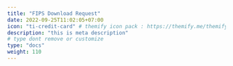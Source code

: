 ```yaml
---
title: "FIPS Download Request"
date: 2022-09-25T11:02:05+07:00
icon: "ti-credit-card" # themify icon pack : https://themify.me/themify-icons
description: "this is meta description"
# type dont remove or customize
type: "docs"
weight: 110
---
```


<style>

blockquote{display:none !importatnt;}
</style>

<script charset="utf-8" type="text/javascript" src="https://js.hsforms.net/forms/v2.js?pre=1"></script>

<script>
  hbspt.forms.create({
    region: "na1",
    portalId: "7637559",
    formId: "f43c27f5-3c6c-4c7f-a5a2-9122ae768b22"
  });	
</script>

